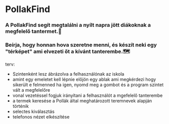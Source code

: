 # PollakFind

### A PollakFind segít megtalálni a nyílt napra jött diákoknak a megfelelő tantermet.🏫
### Beírja, hogy honnan hova szeretne menni, és készít neki egy "térképet" ami elvezeti őt a kívánt tanterembe.🗺


terv:

- Szintenként lesz ábrázolva a felhasználónak az iskola
- amint egy emeletet kell lépnie előjön egy ablak ami megkérdezi hogy sikerült e felmenned ha igen, nyomd meg a gombot és a program szintet vált a megfelelőre
- vonal vezetéssel fogjuk irányítani a felhasználót a mgefelelő tanterembe
- a termek keresése a Pollák által meghatározott teremnevek alapján történik
- selectes kiválasztás
- telefonos nézet elkészítése
